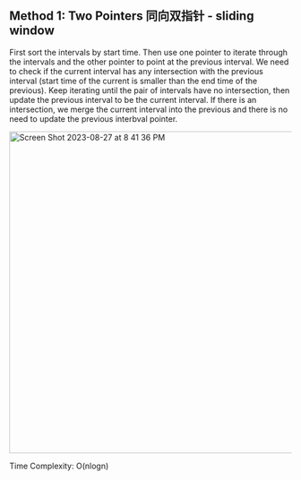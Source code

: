 ## Method 1: Two Pointers 同向双指针 - sliding window

First sort the intervals by start time. Then use one pointer to iterate through the intervals and the other pointer to point at the previous interval. We need to check if the current interval has any intersection with the previous interval (start time of the current is smaller than the end time of the previous). Keep iterating until the pair of intervals have no intersection, then update the previous interval to be the current interval.  If there is an intersection, we merge the current interval into the previous and there is no need to update the previous interbval pointer. 

<img width="575" alt="Screen Shot 2023-08-27 at 8 41 36 PM" src="https://github.com/MaiJi97/Leetcode/assets/106039830/3f9853fc-0d72-4f07-9e5d-275def09bb4d.png">


Time Complexity: O(nlogn)

